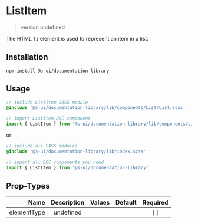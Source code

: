 # ListItem
> version undefined

The HTML `li` element is used to represent an item in a list.

## Installation
`npm install @s-ui/documentation-library`

## Usage
```scss
// include ListItem SASS module
@include '@s-ui/documentation-library/lib/components/List/List.scss'
```

```js
// import ListItem DOC component
import { ListItem } from '@s-ui/documentation-library/lib/components/List/List.js'
```

or

```scss
// include all SASS modules
@include '@s-ui/documentation-library/lib/index.scss'
```

```js
// import all DOC components you need
import { ListItem } from '@s-ui/documentation-library'
```

## Prop-Types

| Name | Description | Values  | Default | Required |
| ---: |:---:| ---:| ---: |:---: |
| elementType | undefined | | |  [ ]  |
